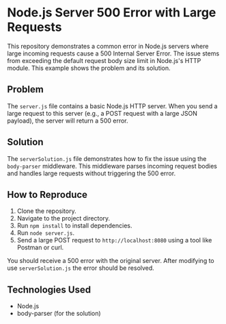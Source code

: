 # Node.js Server 500 Error with Large Requests

This repository demonstrates a common error in Node.js servers where large incoming requests cause a 500 Internal Server Error.  The issue stems from exceeding the default request body size limit in Node.js's HTTP module. This example shows the problem and its solution.

## Problem

The `server.js` file contains a basic Node.js HTTP server. When you send a large request to this server (e.g., a POST request with a large JSON payload), the server will return a 500 error.

## Solution

The `serverSolution.js` file demonstrates how to fix the issue using the `body-parser` middleware. This middleware parses incoming request bodies and handles large requests without triggering the 500 error.

## How to Reproduce

1. Clone the repository.
2. Navigate to the project directory.
3. Run `npm install` to install dependencies.
4. Run `node server.js`.
5. Send a large POST request to `http://localhost:8080` using a tool like Postman or curl.

You should receive a 500 error with the original server. After modifying to use `serverSolution.js` the error should be resolved.

## Technologies Used

* Node.js
* body-parser (for the solution)